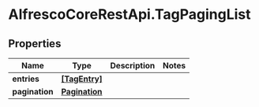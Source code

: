 # AlfrescoCoreRestApi.TagPagingList

## Properties
Name | Type | Description | Notes
------------ | ------------- | ------------- | -------------
**entries** | [**[TagEntry]**](TagEntry.md) |  | 
**pagination** | [**Pagination**](Pagination.md) |  | 


